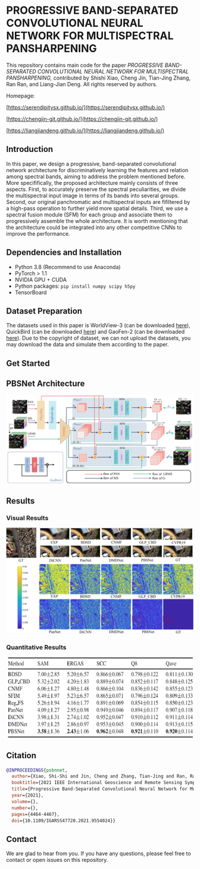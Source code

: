 # **PROGRESSIVE BAND-SEPARATED CONVOLUTIONAL NEURAL NETWORK FOR MULTISPECTRAL PANSHARPENING**

This repository contains main code for the paper *PROGRESSIVE BAND-SEPARATED CONVOLUTIONAL NEURAL NETWORK FOR MULTISPECTRAL PANSHARPENING,* contributed by Shishi Xiao, Cheng Jin, Tian-Jing Zhang, Ran Ran, and Liang-Jian Deng. All rights reserved by authors.

Homepage: 

[https://serendipitysx.github.io/](https://serendipitysx.github.io/)

[https://chengjin-git.github.io/](https://chengjin-git.github.io/)

[https://liangjiandeng.github.io/](https://liangjiandeng.github.io/)

## Introduction

 In this paper, we design a progressive, band-separated convolutional network architecture for discriminatively learning the features and relation among spectral bands, aiming to address the problem mentioned before. More specififically, the proposed architecture mainly consists of three aspects. First, to accurately preserve the spectral peculiarities, we divide the multispectral input image in terms of its bands into several groups. Second, our original panchromatic and multispectral inputs are fifiltered by a high-pass operation to further yield more spatial details. Third, we use a spectral fusion module (SFM) for each group and associate them to progressively assemble the whole architecture. It is worth mentioning that the architecture could be integrated into any other competitive CNNs to improve the performance. 
 
## Dependencies and Installation
- Python 3.8 (Recommend to use Anaconda)
- PyTorch > 1.1
- NVIDIA GPU + CUDA
- Python packages: `pip install numpy scipy h5py`
- TensorBoard

## Dataset Preparation
The datasets used in this paper is WorldView-3 (can be downloaded [here](https://www.maxar.com/product-samples/)), QuickBird (can be downloaded [here](https://earth.esa.int/eogateway/catalog/quickbird-full-archive)) and GaoFen-2 (can be downloaded [here](http://www.rscloudmart.com/dataProduct/sample)). Due to the copyright of dataset, we can not upload the datasets, you may download the data and simulate them according to the paper.

## Get Started

## PBSNet Architecture
![PBSNet](/figures/IGARSS_PBSN_schematic.png)

## Results

### Visual Results
![visual_results](/figures/visual_result.png)

### Quantitative Results
![visual_results](/figures/quantitative_result.png)

## Citation
```bibtex
@INPROCEEDINGS{psbnnet,
  author={Xiao, Shi-Shi and Jin, Cheng and Zhang, Tian-Jing and Ran, Ran and Deng, Liang-Jian},
  booktitle={2021 IEEE International Geoscience and Remote Sensing Symposium IGARSS}, 
  title={Progressive Band-Separated Convolutional Neural Network for Multispectral Pansharpening}, 
  year={2021},
  volume={},
  number={},
  pages={4464-4467},
  doi={10.1109/IGARSS47720.2021.9554024}}
```

## Contact
We are glad to hear from you. If you have any questions, please feel free to contact <mail> or open issues on this repository.
